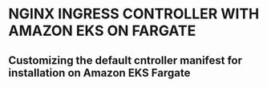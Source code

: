 # NGINX INGRESS CONTROLLER WITH AMAZON EKS ON FARGATE

## Customizing the default cntroller manifest for installation on Amazon EKS Fargate

